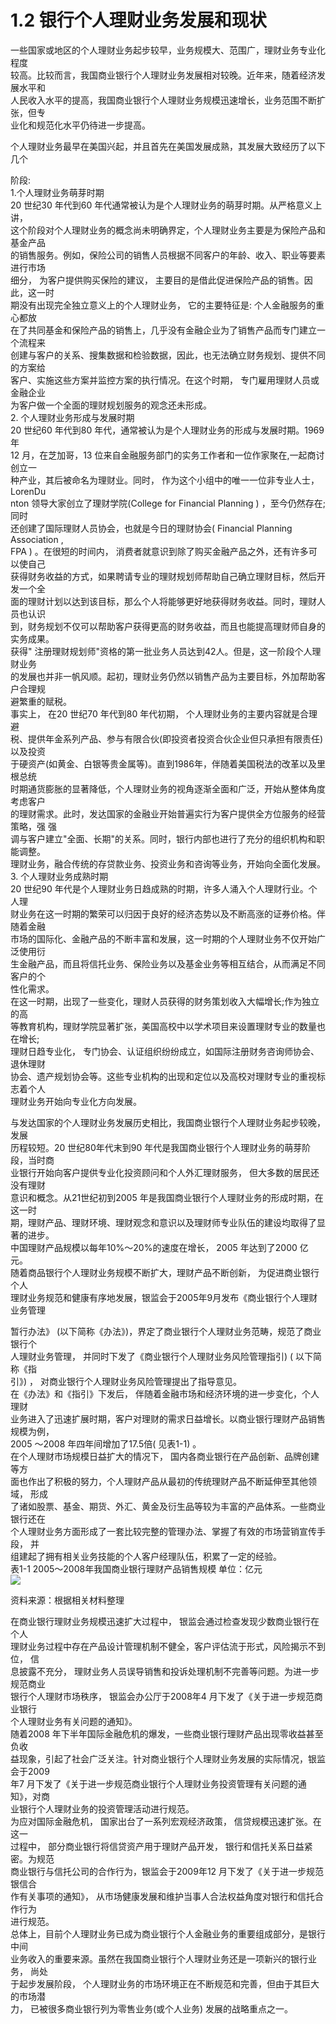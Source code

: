# 1.2 银行个人理财业务发展和现状

一些国家或地区的个人理财业务起步较早，业务规模大、范围广，理财业务专业化程度 <br />
      较高。比较而言，我国商业银行个人理财业务发展相对较晚。近年来，随着经济发展水平和 <br />
      人民收入水平的提高，我国商业银行个人理财业务规模迅速增长，业务范围不断扩张，但专 <br />
    业化和规范化水平仍待进一步提高。 </p>
    <p>个人理财业务最早在美国兴起，并且首先在美国发展成熟，其发展大致经历了以下几个</p>
    <p>阶段: <br />
1.个人理财业务萌芽时期 <br />
20 世纪30 年代到60 年代通常被认为是个人理财业务的萌芽时期。从严格意义上讲， <br />
这个阶段对个人理财业务的概念尚未明确界定，个人理财业务主要是为保险产品和基金产品 <br />
的销售服务。例如，保险公司的销售人员根据不同客户的年龄、收入、职业等要素进行市场 <br />
细分， 为客户提供购买保险的建议， 主要目的是借此促进保险产品的销售。因此，这一时 <br />
期没有出现完全独立意义上的个人理财业务， 它的主要特征是: 个人金融服务的重心都放 <br />
在了共同基金和保险产品的销售上，几乎没有金融企业为了销售产品而专门建立一个流程来 <br />
创建与客户的关系、搜集数据和检验数据，因此，也无法确立财务规划、提供不同的方案给 <br />
客户、实施这些方案并监控方案的执行情况。在这个时期， 专门雇用理财人员或金融企业 <br />
为客户做一个全面的理财规划服务的观念还未形成。 <br />
2. 个人理财业务形成与发展时期 <br />
20 世纪60 年代到80 年代，通常被认为是个人理财业务的形成与发展时期。1969 年 <br />
12 月，在芝加哥，13 位来自金融服务部门的实务工作者和一位作家聚在,一起商讨创立一 <br />
种产业，其后被命名为理财业。同时， 作为这个小组中的唯一一位非专业人士， LorenDu <br />
nton 领导大家创立了理财学院(College for Financial Planning ) ，至今仍然存在;同时 <br />
还创建了国际理财人员协会，也就是今日的理财协会( Financial Planning Association , <br />
FPA ) 。在很短的时间内， 消费者就意识到除了购买金融产品之外，还有许多可以使自己 <br />
获得财务收益的方式，如果聘请专业的理财规划师帮助自己确立理财目标，然后开发一个全 <br />
面的理财计划以达到该目标，那么个人将能够更好地获得财务收益。同时，理财人员也认识 <br />
到，财务规划不仅可以帮助客户获得更高的财务收益，而且也能提高理财师自身的实务成果。 <br />
获得&quot; 注册理财规划师&quot;资格的第一批业务人员达到42人。但是，这一阶段个人理财业务 <br />
的发展也并非一帆风顺。起初，理财业务仍然以销售产品为主要目标，外加帮助客户合理规 <br />
避繁重的赋税。 <br />
事实上， 在20 世纪70 年代到80 年代初期， 个人理财业务的主要内容就是合理避 <br />
税、提供年金系列产品、参与有限合伙(即投资者投资合伙企业但只承担有限责任)以及投资 <br />
于硬资产(如黄金、白银等贵金属等)。直到1986年，伴随着美国税法的改革以及里根总统 <br />
时期通货膨胀的显著降低，个人理财业务的视角逐渐全面和广泛，开始从整体角度考虑客户 <br />
的理财需求。此时，发达国家的金融业开始普遍实行为客户提供全方位服务的经营策略，强 强 <br />
调与客户建立&quot;全面、长期&quot;的关系。同时，银行内部也进行了充分的组织机构和职能调整。 <br />
理财业务，融合传统的存贷款业务、投资业务和咨询等业务，开始向全面化发展。 <br />
3. 个人理财业务成熟时期 <br />
20 世纪90 年代是个人理财业务日趋成熟的时期，许多人涌入个人理财行业。个人理 <br />
财业务在这一时期的繁荣可以归因于良好的经济态势以及不断高涨的证券价格。伴随着金融 <br />
市场的国际化、金融产品的不断丰富和发展，这一时期的个人理财业务不仅开始广泛使用衍 <br />
生金融产品，而且将信托业务、保险业务以及基金业务等相互结合，从而满足不同客户的个 <br />
性化需求。 <br />
在这一时期，出现了一些变化，理财人员获得的财务策划收入大幅增长;作为独立的高 <br />
等教育机构，理财学院显著扩张，美国高校中以学术项目来设置理财专业的数量也在增长; <br />
理财日趋专业化， 专门协会、认证组织纷纷成立，如国际注册财务咨询师协会、退休理财 <br />
协会、遗产规划协会等。这些专业机构的出现和定位以及高校对理财专业的重视标志着个人 <br />
理财业务开始向专业化方向发展。 </p>
    <p>与发达国家的个人理财业务发展历史相比，我国商业银行个人理财业务起步较晚，发展 <br />
      历程较短。20 世纪80年代末到90 年代是我国商业银行个人理财业务的萌芽阶段，当时商 <br />
      业银行开始向客户提供专业化投资顾问和个人外汇理财服务， 但大多数的居民还没有理财 <br />
      意识和概念。从21世纪初到2005 年是我国商业银行个人理财业务的形成时期，在这一时 <br />
      期，理财产品、理财环境、理财观念和意识以及理财师专业队伍的建设均取得了显著的进步。 <br />
      中国理财产品规模以每年10%～20%的速度在增长， 2005 年达到了2000 亿元。 <br />
随着商品银行个人理财业务规模不断扩大，理财产品不断创新， 为促进商业银行个人 <br />
理财业务规范和健康有序地发展，银监会于2005年9月发布《商业银行个人理财业务管理 </p>
    <p>暂行办法》 (以下简称《办法》)，界定了商业银行个人理财业务范畴，规范了商业银行个 <br />
      人理财业务管理， 并同时下发了《商业银行个人理财业务风险管理指引) ( 以下简称《指 <br />
      引》) ， 对商业银行个人理财业务风险管理提出了指导意见。 <br />
      在《办法》和《指引》下发后， 伴随着金融市场和经济环境的进一步变化，个人理财 <br />
      业务进入了迅速扩展时期，客户对理财的需求日益增长。以商业银行理财产品销售规模为例， <br />
      2005 ～2008 年四年间增加了17.5倍( 见表1-1) 。 <br />
      在个人理财市场规模日益扩大的情况下， 国内各商业银行在产品创新、品牌创建等方 <br />
      面也作出了积极的努力，个人理财产品从最初的传统理财产品不断延伸至其他领域， 形成 <br />
      了诸如股票、基金、期货、外汇、黄金及衍生品等较为丰富的产品体系。一些商业银行还在 <br />
      个人理财业务方面形成了一套比较完整的管理办法、掌握了有效的市场营销宣传手段， 并 <br />
      组建起了拥有相关业务技能的个人客户经理队伍，积累了一定的经验。 <br />
      表1-1              2005～2008年我国商业银行理财产品销售规模                        单位：亿元<br /><img src='http://i.teamkn.com/i/M8Zn2A2N.png' /> <br />
    
  资料来源：根据相关材料整理 
    <p> 在商业银行理财业务规模迅速扩大过程中， 银监会通过检查发现少数商业银行在个人 <br />
      理财业务过程中存在产品设计管理机制不健全，客户评估流于形式，风险揭示不到位， 信 <br />
      息披露不充分， 理财业务人员误导销售和投诉处理机制不完善等问题。为进一步规范商业 <br />
      银行个人理财市场秩序， 银监会办公厅于2008年4 月下发了《关于进一步规范商业银行 <br />
      个人理财业务有关问题的通知》。 <br />
      随着2008 年下半年国际金融危机的爆发，一些商业银行理财产品出现零收益甚至负收 <br />
      益现象，引起了社会广泛关注。针对商业银行个人理财业务发展的实际情况，银监会于2009 <br />
      年7 月下发了《关于进一步规范商业银行个人理财业务投资管理有关问题的通知》，对商 <br />
      业银行个人理财业务的投资管理活动进行规范。 <br />
      为应对国际金融危机， 国家出台了一系列宏观经济政策， 信贷规模迅速扩张。在这一 <br />
      过程中， 部分商业银行将信贷资产用于理财产品开发， 银行和信托关系日益紧密。为规范 <br />
      商业银行与信托公司的合作行为，银监会于2009年12 月下发了《关于进一步规范银信合 <br />
      作有关事项的通知》， 从市场健康发展和维护当事人合法权益角度对银行和信托合作行为 <br />
      进行规范。 <br />
      总体上，目前个人理财业务已成为商业银行个人金融业务的重要组成部分，是银行中间 <br />
      业务收入的重要来源。虽然在我国商业银行个人理财业务还是一项新兴的银行业务， 尚处 <br />
      于起步发展阶段， 个人理财业务的市场环境正在不断规范和完善，但由于其巨大的市场潜 <br />
      力， 已被很多商业银行列为零售业务(或个人业务) 发展的战略重点之一。 <br />
